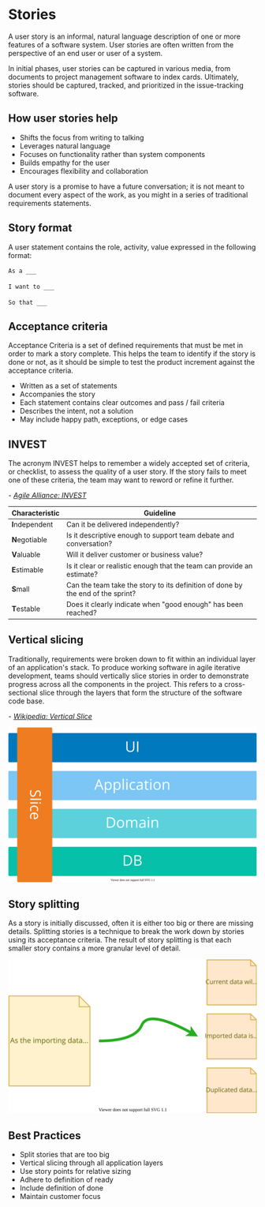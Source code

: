 # Stories

A user story is an informal, natural language description of one or more features of a software system. User stories are often written from the perspective of an end user or user of a system.

In initial phases, user stories can be captured in various media, from documents to project management software to index cards. Ultimately, stories should be captured, tracked, and prioritized in the issue-tracking software.

## How user stories help

- Shifts the focus from writing to talking
- Leverages natural language
- Focuses on functionality rather than system components
- Builds empathy for the user
- Encourages flexibility and collaboration

A user story is a promise to have a future conversation; it is not meant to document every aspect of the work, as you might in a series of traditional requirements statements.

## Story format

A user statement contains the role, activity, value expressed in the following format:

    As a ___

    I want to ___

    So that ___

## Acceptance criteria

Acceptance Criteria is a set of defined requirements that must be met in order to mark a story complete. This helps the team to identify if the story is done or not, as it should be simple to test the product increment against the acceptance criteria.

- Written as a set of statements
- Accompanies the story
- Each statement contains clear outcomes and pass / fail criteria
- Describes the intent, not a solution
- May include happy path, exceptions, or edge cases

## INVEST

The acronym INVEST helps to remember a widely accepted set of criteria, or checklist, to assess the quality of a user story. If the story fails to meet one of these criteria, the team may want to reword or refine it further.

_- [Agile Alliance: INVEST](https://www.agilealliance.org/glossary/invest/)_

| Characteristic | Guideline |
| -- | -- |
| **I**ndependent | Can it be delivered independently? |
| **N**egotiable | Is it descriptive enough to support team debate and conversation? |
| **V**aluable | Will it deliver customer or business value? |
| **E**stimable | Is it clear or realistic enough that the team can provide an estimate? |
| **S**mall | Can the team take the story to its definition of done by the end of the sprint? |
| **T**estable | Does it clearly indicate when "good enough" has been reached? |

## Vertical slicing

Traditionally, requirements were broken down to fit within an individual layer of an application's stack. To produce working software in agile iterative development, teams should vertically slice stories in order to demonstrate progress across all the components in the project. This refers to a cross-sectional slice through the layers that form the structure of the software code base.

_- [Wikipedia: Vertical Slice](https://en.wikipedia.org/wiki/Vertical_slice)_

![Four horizontal bars labeled UI, Application, Domain, and DB, with one vertical bar crossing all four components](img6/agile-vertical-slicing.svg ':size=450px')

## Story splitting

As a story is initially discussed, often it is either too big or there are missing details. Splitting stories is a technique to break the work down by stories using its acceptance criteria. The result of story splitting is that each smaller story contains a more granular level of detail.

![One ticket being split into three smaller related tickets](img6/agile-story-splitting.svg)

## Best Practices

- Split stories that are too big
- Vertical slicing through all application layers
- Use story points for relative sizing
- Adhere to definition of ready
- Include definition of done
- Maintain customer focus
